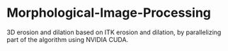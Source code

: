 # Morphological-Image-Processing
3D erosion and dilation based on ITK erosion and dilation, by parallelizing part of the algorithm using NVIDIA CUDA.

